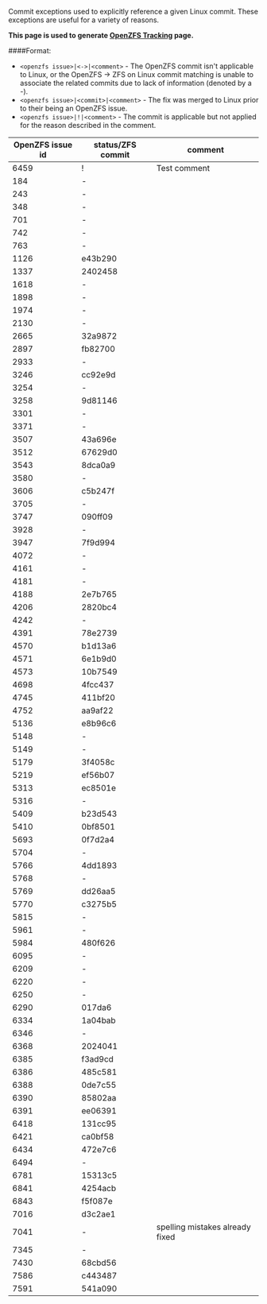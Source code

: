 Commit exceptions used to explicitly reference a given Linux commit.
These exceptions are useful for a variety of reasons.

**This page is used to generate [OpenZFS Tracking](http://build.zfsonlinux.org/openzfs-tracking.html) page.**

####Format:
- `<openzfs issue>|<->|<comment>` - 
The OpenZFS commit isn't applicable to Linux, or 
the OpenZFS -> ZFS on Linux commit matching is unable to associate
the related commits due to lack of information (denoted by a -).
- `<openzfs issue>|<commit>|<comment>` - 
The fix was merged to Linux prior to their being an OpenZFS issue.
- `<openzfs issue>|!|<comment>` - 
The commit is applicable but not applied for the reason described in the comment.

OpenZFS issue id | status/ZFS commit | comment
---|---|---
6459|!      | Test comment
184 |-      |
243 |-      |
348 |-      |
701 |-      |
742 |-      |
763 |-      |
1126|e43b290|
1337|2402458|
1618|-      |
1898|-      |
1974|-      |
2130|-      |
2665|32a9872|
2897|fb82700|
2933|-      |
3246|cc92e9d|
3254|-      |
3258|9d81146|
3301|-      |
3371|-      |
3507|43a696e|
3512|67629d0|
3543|8dca0a9|
3580|-      |
3606|c5b247f|
3705|-      |
3747|090ff09|
3928|-      |
3947|7f9d994|
4072|-      |
4161|-      |
4181|-      |
4188|2e7b765|
4206|2820bc4|
4242|-      |
4391|78e2739|
4570|b1d13a6|
4571|6e1b9d0|
4573|10b7549|
4698|4fcc437|
4745|411bf20|
4752|aa9af22|
5136|e8b96c6|
5148|-      |
5149|-      |
5179|3f4058c|
5219|ef56b07|
5313|ec8501e|
5316|-      |
5409|b23d543|
5410|0bf8501|
5693|0f7d2a4|
5704|-      |
5766|4dd1893|
5768|-      |
5769|dd26aa5|
5770|c3275b5|
5815|-      |
5961|-      |
5984|480f626|
6095|-      |
6209|-      |
6220|-      |
6250|-      |
6290|017da6 |
6334|1a04bab|
6346|-      |
6368|2024041|
6385|f3ad9cd|
6386|485c581|
6388|0de7c55|
6390|85802aa|
6391|ee06391|
6418|131cc95|
6421|ca0bf58|
6434|472e7c6|
6494|-      |
6781|15313c5|
6841|4254acb|
6843|f5f087e|
7016|d3c2ae1|
7041|-	    |	spelling mistakes already fixed
7345|-      |
7430|68cbd56|
7586|c443487|
7591|541a090|
